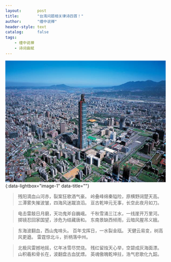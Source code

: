 ```yaml
---
layout:       post
title:        "台湾问题相关律诗四首！"
author:       "缠中说禅"
header-style: text
catalog:      false
tags:
    - 缠中说禅
    - 诗词曲赋
---
```


[![](/img/czsc/20060430-0157.jpg)](/img/czsc/20060430-0157.jpg){:data-lightbox="image-1" data-title=""}



> 残阳滴血山河赤，裂案狂歌酒气豪。
> 岭叠峰绵秦隘险，原横野阔楚天高。
> 三潭雾失摧波皱，四海风迷蹴浪滔。
> 亘古乾坤元无事，长空此夜月如刀。





> 电击雷敲日月磨，天功鬼斧自巍峨。
> 千秋雪涌三江水，一线崖开万里河。
> 掷镜忍回家国望，涉危为结藏唐和。
> 东南景缺西倾雨，云暗风腥吊义娥。





> 东海波翻血，西山鬼啃头。
> 百年戈挥日，一水裂金瓯。
> 天健云易变，树高风更遒。
> 雷霆惊北斗，折柄落中州。





> 北极风雷撼地摇，亿年冰雪尽焚烧。
> 残红留烛天心举，空碧成灰海面漂。
> 山积羲和骨长在，波翻盘古血犹熛。
> 英魂傲魄乾坤拄，浩气悲歌化九韶。

